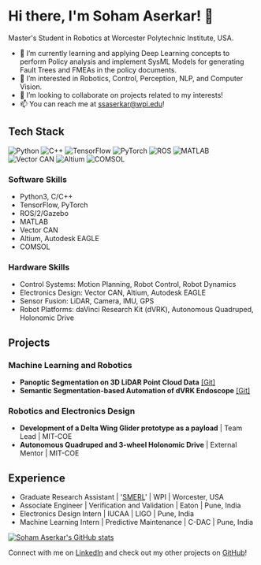 
# Hi there, I'm Soham Aserkar! 👋
Master's Student in Robotics at Worcester Polytechnic Institute, USA.

- 🌱 I’m currently learning and applying Deep Learning concepts to perform Policy analysis and implement SysML Models for generating Fault Trees and FMEAs in the policy documents.
- 👀 I’m interested in Robotics, Control, Perception, NLP, and Computer Vision.
- 💞️ I’m looking to collaborate on projects related to my interests!
- 📫 You can reach me at ssaserkar@wpi.edu!

## Tech Stack

![Python](https://img.icons8.com/color/48/000000/python.png) ![C++](https://img.icons8.com/color/48/000000/c-plus-plus-logo.png) ![TensorFlow](https://img.icons8.com/color/48/000000/tensorflow.png) ![PyTorch](https://img.icons8.com/color/48/000000/pytorch.png) ![ROS](https://img.icons8.com/color/48/000000/ros.png) ![MATLAB](https://img.icons8.com/color/48/000000/matlab.png) ![Vector CAN](https://img.icons8.com/color/48/000000/vector.png) ![Altium](https://img.icons8.com/color/48/000000/altium.png) ![COMSOL](https://img.icons8.com/color/48/000000/comsol.png)

### Software Skills
- Python3, C/C++
- TensorFlow, PyTorch
- ROS/2/Gazebo
- MATLAB
- Vector CAN
- Altium, Autodesk EAGLE
- COMSOL

### Hardware Skills
- Control Systems: Motion Planning, Robot Control, Robot Dynamics
- Electronics Design: Vector CAN, Altium, Autodesk EAGLE
- Sensor Fusion: LiDAR, Camera, IMU, GPS
- Robot Platforms: daVinci Research Kit (dVRK), Autonomous Quadruped, Holonomic Drive


## Projects

### Machine Learning and Robotics
- **Panoptic Segmentation on 3D LiDAR Point Cloud Data** [[Git]](https://github.com/ssaserkar/Panoptic_Segmentation_RangeNet_MaskRCNN)
- **Semantic Segmentation-based Automation of dVRK Endoscope** [[Git]](https://github.com/ssaserkar/Endoscope_Automation_Semantic_Segmentation)

### Robotics and Electronics Design
- **Development of a Delta Wing Glider prototype as a payload** | Team Lead | MIT-COE
- **Autonomous Quadruped and 3-wheel Holonomic Drive** | External Mentor | MIT-COE

## Experience
- Graduate Research Assistant | '[SMERL](https://wp.wpi.edu/smerl/)' | WPI | Worcester, USA
- Associate Engineer | Verification and Validation | Eaton | Pune, India
- Electronics Design Intern | IUCAA | LIGO | Pune, India
- Machine Learning Intern | Predictive Maintenance | C-DAC | Pune, India

[![Soham Aserkar's GitHub stats](https://github-readme-stats.vercel.app/api?username=ssaserkar&show_icons=true&theme=radical)](https://github.com/ssaserkar)

Connect with me on [LinkedIn](https://www.linkedin.com/in/ssaserkar/) and check out my other projects on [GitHub](https://github.com/ssaserkar)!
